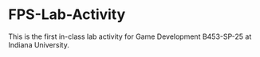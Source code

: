 # FPS-Lab-Activity
This is the first in-class lab activity for Game Development B453-SP-25 at Indiana University.
